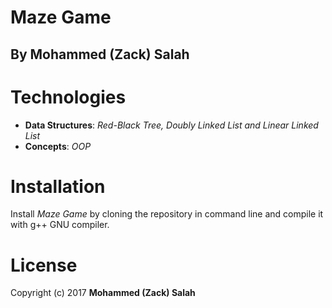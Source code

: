 # Maze Game
## By Mohammed (Zack) Salah
# Technologies

   * **Data Structures**: *Red-Black Tree, Doubly Linked List and Linear Linked List*
   * **Concepts**: *OOP*

# Installation

Install *Maze Game* by cloning the repository in command line and compile it with g++ GNU compiler.

# License

Copyright (c) 2017 **Mohammed (Zack) Salah**
